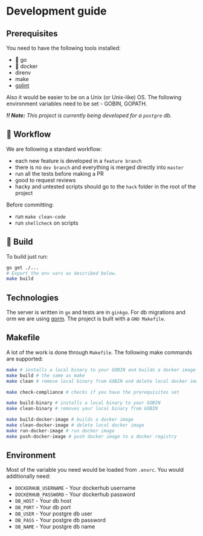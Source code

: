 # Development guide

## Prerequisites

You need to have the following tools installed:
- :mouse2: go
- :whale: docker
- direnv
- make
- [golint](https://github.com/golang/lint)

Also it would be easier to be on a Unix (or Unix-like) OS. The following environment variables need to be set - GOBIN, GOPATH.

_**:bangbang: Note:** This project is currently being developed for a `postgre` db._

## :wrench: Workflow

We are following a standard workflow:
- each new feature is developed in a `feature branch`
- there is no `dev branch` and everything is merged directly into `master`
- run all the tests before making a PR
- good to request reviews
- hacky and untested scripts should go to the `hack` folder in the root of the project

Before committing:
- run `make clean-code`
- run `shellcheck` on scripts

## :hammer: Build

To build just run:

```bash
go get ./...
# Export the env vars as described below.
make build
```

## Technologies

The server is written in `go` and tests are in `ginkgo`. For db migrations and orm we are using [gorm](https://gorm.io/). The project is built with a `GNU Makefile`.

## Makefile

A lot of the work is done through `Makefile`. The following make commands are supported:

```bash
make # installs a local binary to your GOBIN and builds a docker image
make build # the same as make
make clean # remove local binary from GOBIN and delete local docker image

make check-compliance # checks if you have the prerequisites set

make build-binary # installs a local binary to your GOBIN
make clean-binary # removes your local binary from GOBIN

make build-docker-image # builds a docker image
make clean-docker-image # delete local docker image
make run-docker-image # run docker image
make push-docker-image # push docker image to a docker registry
```

## Environment

Most of the variable you need would be loaded from `.envrc`. You would additionally need:
- `DOCKERHUB_USERNAME` - Your dockerhub username
- `DOCKERHUB_PASSWORD` - Your dockerhub password
- `DB_HOST` - Your db host
- `DB_PORT` - Your db port
- `DB_USER` - Your postgre db user
- `DB_PASS` - Your postgre db password
- `DB_NAME` - Your postgre db name
